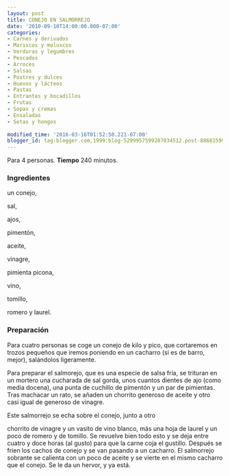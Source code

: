 ```yaml
---
layout: post
title: CONEJO EN SALMORREJO
date: '2010-09-10T14:00:00.000-07:00'
categories:
- Carnes y derivados
- Mariscos y moluscos
- Verduras y legumbres
- Pescados
- Arroces
- Salsas
- Postres y dulces
- Huevos y lácteos
- Pastas
- Entrantes y bocadillos
- Frutas
- Sopas y cremas
- Ensaladas
- Setas y hongos
 
modified_time: '2016-03-16T01:52:50.221-07:00'
blogger_id: tag:blogger.com,1999:blog-5299957599287034512.post-8868159940959090648
---
```


Para 4 personas.
<b>Tiempo</b> 240 minutos.

<h3>Ingredientes</h3>

un conejo,

sal,

ajos,

pimentón,

aceite,

vinagre,

pimienta picona,

vino,

tomillo,

romero y laurel.

<h3>Preparación</h3>

Para cuatro personas se coge un conejo de kilo y pico, que cortaremos en trozos pequeños que iremos poniendo en un cacharro (si es de barro, mejor), salándolos ligeramente.

Para preparar el salmorejo, que es una especie de salsa fría, se trituran en un mortero una cucharada de sal gorda, unos cuantos dientes de ajo (como media docena), una punta de cuchillo de pimentón y un par de pimientas. Tras machacar un rato, se añaden un chorrito generoso de aceite y otro casi igual de generoso de vinagre.

Este salmorrejo se echa sobre el conejo, junto a otro

chorrito de vinagre y un vasito de vino blanco, más una hoja de laurel y un poco de romero y de tomillo. Se revuelve bien todo esto y se deja entre cuatro y doce horas (al gusto) para que la carne coja el gustillo. Después se fríen los cachos de conejo y se van pasando a un cacharro. El salmorrejo sobrante se calienta con un poco de aceite y se vierte en el mismo cacharro que el conejo. Se le da un hervor, y ya está.

